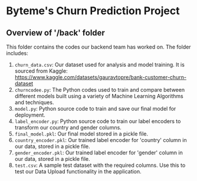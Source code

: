 # Byteme's Churn Prediction Project

## Overview of '/back' folder
This folder contains the codes our backend team has worked on. The folder includes:
1) `churn_data.csv`: Our dataset used for analysis and model training. It is sourced from Kaggle: https://www.kaggle.com/datasets/gauravtopre/bank-customer-churn-dataset
2) `churncodee.py`: The Python codes used to train and compare between different models built using a variety of Machine Learning Algorithms and techniques. 
3) `model.py`: Python source code to train and save our final model for deployment.
4) `label_encoder.py`: Python source code to train our label encoders to transform our country and gender columns.
5) `final_model.pkl`: Our final model stored in a pickle file.
6) `country_encoder.pkl`: Our trained label encoder for 'country' column in our data, stored in a pickle file.
7) `gender_encoder.pkl`: Our trained label encoder for 'gender' column in our data, stored in a pickle file.
8) `test.csv`: A sample test dataset with the required columns. Use this to test our Data Upload functionality in the application.
